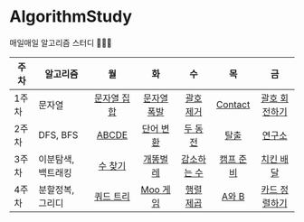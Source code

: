 # AlgorithmStudy

매일매일 알고리즘 스터디 👩‍💻🔥

| 주차  | 알고리즘 |                          월                          | 화  | 수  | 목  | 금  |
| ----- | -------- | :--------------------------------------------------: | :-: | :-: | :-: | :-: |
| 1주차 | 문자열   | [문자열 집합](https://www.acmicpc.net/problem/14425) |  [문자열 폭발](https://www.acmicpc.net/problem/9935)  |  [괄호 제거](https://www.acmicpc.net/problem/2800)   |  [Contact](https://www.acmicpc.net/problem/1013)   |  [괄호 회전하기](https://school.programmers.co.kr/learn/courses/30/lessons/76502)   |
| 2주차 | DFS, BFS   | [ABCDE](https://www.acmicpc.net/problem/13023) |  [단어 변환](https://school.programmers.co.kr/learn/courses/30/lessons/43163)  |  [두 동전](https://www.acmicpc.net/problem/16197)   |  [탈출](https://www.acmicpc.net/problem/3055)   |  [연구소](https://www.acmicpc.net/problem/14502)   |
| 3주차 | 이분탐색, 백트래킹   | [수 찾기](https://www.acmicpc.net/problem/1920) |  [개똥벌레](https://www.acmicpc.net/problem/3020)  |  [감소하는 수](https://www.acmicpc.net/problem/1038)   |  [캠프 준비](https://www.acmicpc.net/problem/16938)   |  [치킨 배달](https://www.acmicpc.net/problem/15686)   |
| 4주차 | 분할정복, 그리디   | [쿼드 트리](https://www.acmicpc.net/problem/1992) |  [Moo 게임](https://www.acmicpc.net/problem/5904)  |  [행렬 제곱](https://www.acmicpc.net/problem/10830)   |  [A와 B](https://www.acmicpc.net/problem/12904)   |  [카드 정렬하기](https://www.acmicpc.net/problem/1715)   |
